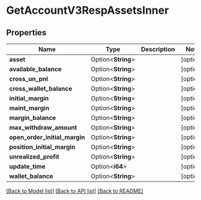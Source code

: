 # GetAccountV3RespAssetsInner

## Properties

Name | Type | Description | Notes
------------ | ------------- | ------------- | -------------
**asset** | Option<**String**> |  | [optional]
**available_balance** | Option<**String**> |  | [optional]
**cross_un_pnl** | Option<**String**> |  | [optional]
**cross_wallet_balance** | Option<**String**> |  | [optional]
**initial_margin** | Option<**String**> |  | [optional]
**maint_margin** | Option<**String**> |  | [optional]
**margin_balance** | Option<**String**> |  | [optional]
**max_withdraw_amount** | Option<**String**> |  | [optional]
**open_order_initial_margin** | Option<**String**> |  | [optional]
**position_initial_margin** | Option<**String**> |  | [optional]
**unrealized_profit** | Option<**String**> |  | [optional]
**update_time** | Option<**i64**> |  | [optional]
**wallet_balance** | Option<**String**> |  | [optional]

[[Back to Model list]](../README.md#documentation-for-models) [[Back to API list]](../README.md#documentation-for-api-endpoints) [[Back to README]](../README.md)


